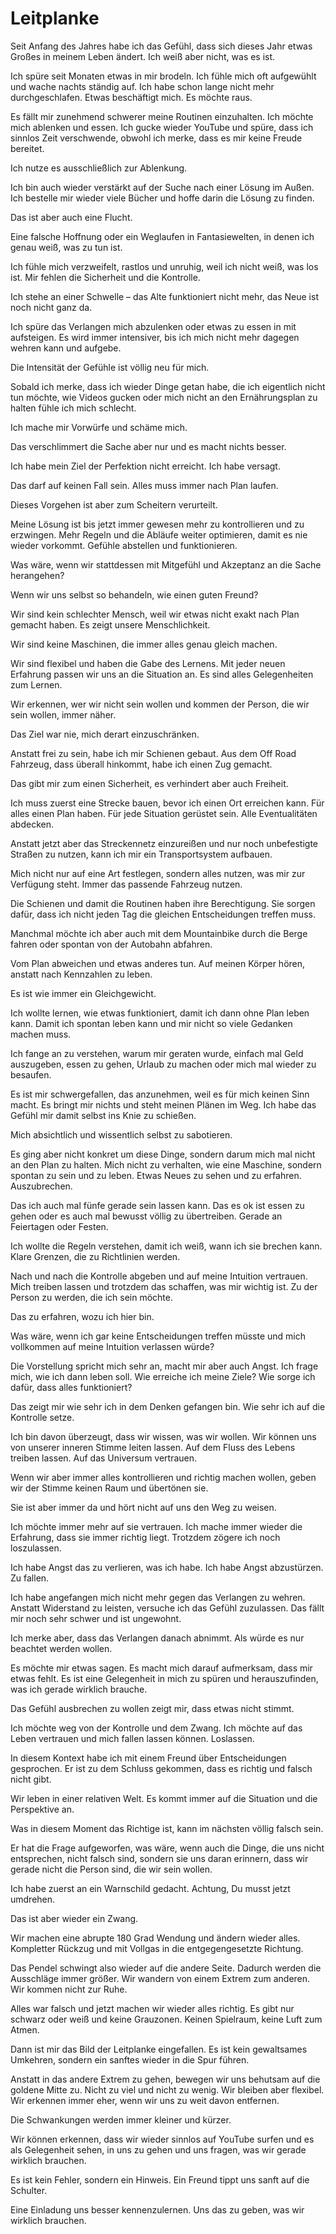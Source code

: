 # Leitplanke

Seit Anfang des Jahres habe ich das Gefühl, dass sich dieses Jahr etwas Großes in meinem Leben ändert. Ich weiß aber nicht, was es ist.

Ich spüre seit Monaten etwas in mir brodeln. Ich fühle mich oft aufgewühlt und wache nachts ständig auf. Ich habe schon lange nicht mehr durchgeschlafen. Etwas beschäftigt mich. Es möchte raus.

Es fällt mir zunehmend schwerer meine Routinen einzuhalten. Ich möchte mich ablenken und essen. Ich gucke wieder YouTube und spüre, dass ich sinnlos Zeit verschwende, obwohl ich merke, dass es mir keine Freude bereitet.

Ich nutze es ausschließlich zur Ablenkung.

Ich bin auch wieder verstärkt auf der Suche nach einer Lösung im Außen. Ich bestelle mir wieder viele Bücher und hoffe darin die Lösung zu finden.

Das ist aber auch eine Flucht.

Eine falsche Hoffnung oder ein Weglaufen in Fantasiewelten, in denen ich genau weiß, was zu tun ist.

Ich fühle mich verzweifelt, rastlos und unruhig, weil ich nicht weiß, was los ist. Mir fehlen die Sicherheit und die Kontrolle.

Ich stehe an einer Schwelle – das Alte funktioniert nicht mehr, das Neue ist noch nicht ganz da. 

Ich spüre das Verlangen mich abzulenken oder etwas zu essen in mit aufsteigen. Es wird immer intensiver, bis ich mich nicht mehr dagegen wehren kann und aufgebe.

Die Intensität der Gefühle ist völlig neu für mich.

Sobald ich merke, dass ich wieder Dinge getan habe, die ich eigentlich nicht tun möchte, wie Videos gucken oder mich nicht an den Ernährungsplan zu halten fühle ich mich schlecht. 

Ich mache mir Vorwürfe und schäme mich.

Das verschlimmert die Sache aber nur und es macht nichts besser.

Ich habe mein Ziel der Perfektion nicht erreicht. Ich habe versagt.

Das darf auf keinen Fall sein. Alles muss immer nach Plan laufen.

Dieses Vorgehen ist aber zum Scheitern verurteilt.

Meine Lösung ist bis jetzt immer gewesen mehr zu kontrollieren und zu erzwingen. Mehr Regeln und die Abläufe weiter optimieren, damit es nie wieder vorkommt. Gefühle abstellen und funktionieren.

Was wäre, wenn wir stattdessen mit Mitgefühl und Akzeptanz an die Sache herangehen?

Wenn wir uns selbst so behandeln, wie einen guten Freund?

Wir sind kein schlechter Mensch, weil wir etwas nicht exakt nach Plan gemacht haben. Es zeigt unsere Menschlichkeit.

Wir sind keine Maschinen, die immer alles genau gleich machen. 

Wir sind flexibel und haben die Gabe des Lernens. Mit jeder neuen Erfahrung passen wir uns an die Situation an. Es sind alles Gelegenheiten zum Lernen.

Wir erkennen, wer wir nicht sein wollen und kommen der Person, die wir sein wollen, immer näher.

Das Ziel war nie, mich derart einzuschränken. 

Anstatt frei zu sein, habe ich mir Schienen gebaut. Aus dem Off Road Fahrzeug, dass überall hinkommt, habe ich einen Zug gemacht.

Das gibt mir zum einen Sicherheit, es verhindert aber auch Freiheit. 

Ich muss zuerst eine Strecke bauen, bevor ich einen Ort erreichen kann. Für alles einen Plan haben. Für jede Situation gerüstet sein. Alle Eventualitäten abdecken.

Anstatt jetzt aber das Streckennetz einzureißen und nur noch unbefestigte Straßen zu nutzen, kann ich mir ein Transportsystem aufbauen.

Mich nicht nur auf eine Art festlegen, sondern alles nutzen, was mir zur Verfügung steht. Immer das passende Fahrzeug nutzen.

Die Schienen und damit die Routinen haben ihre Berechtigung. Sie sorgen dafür, dass ich nicht jeden Tag die gleichen Entscheidungen treffen muss.

Manchmal möchte ich aber auch mit dem Mountainbike durch die Berge fahren oder spontan von der Autobahn abfahren.

Vom Plan abweichen und etwas anderes tun. Auf meinen Körper hören, anstatt nach Kennzahlen zu leben.

Es ist wie immer ein Gleichgewicht. 

Ich wollte lernen, wie etwas funktioniert, damit ich dann ohne Plan leben kann. Damit ich spontan leben kann und mir nicht so viele Gedanken machen muss.

Ich fange an zu verstehen, warum mir geraten wurde, einfach mal Geld auszugeben, essen zu gehen, Urlaub zu machen oder mich mal wieder zu besaufen.

Es ist mir schwergefallen, das anzunehmen, weil es für mich keinen Sinn macht. Es bringt mir nichts und steht meinen Plänen im Weg. Ich habe das Gefühl mir damit selbst ins Knie zu schießen. 

Mich absichtlich und wissentlich selbst zu sabotieren.

Es ging aber nicht konkret um diese Dinge, sondern darum mich mal nicht an den Plan zu halten. Mich nicht zu verhalten, wie eine Maschine, sondern spontan zu sein und zu leben. Etwas Neues zu sehen und zu erfahren. Auszubrechen.

Das ich auch mal fünfe gerade sein lassen kann. Das es ok ist essen zu gehen oder es auch mal bewusst völlig zu übertreiben. Gerade an Feiertagen oder Festen.

Ich wollte die Regeln verstehen, damit ich weiß, wann ich sie brechen kann. Klare Grenzen, die zu Richtlinien werden.

Nach und nach die Kontrolle abgeben und auf meine Intuition vertrauen. Mich treiben lassen und trotzdem das schaffen, was mir wichtig ist. Zu der Person zu werden, die ich sein möchte.

Das zu erfahren, wozu ich hier bin.

Was wäre, wenn ich gar keine Entscheidungen treffen müsste und mich vollkommen auf meine Intuition verlassen würde?

Die Vorstellung spricht mich sehr an, macht mir aber auch Angst. Ich frage mich, wie ich dann leben soll. Wie erreiche ich meine Ziele? Wie sorge ich dafür, dass alles funktioniert?

Das zeigt mir wie sehr ich in dem Denken gefangen bin. Wie sehr ich auf die Kontrolle setze.

Ich bin davon überzeugt, dass wir wissen, was wir wollen. Wir können uns von unserer inneren Stimme leiten lassen. Auf dem Fluss des Lebens treiben lassen. Auf das Universum vertrauen.

Wenn wir aber immer alles kontrollieren und richtig machen wollen, geben wir der Stimme keinen Raum und übertönen sie.

Sie ist aber immer da und hört nicht auf uns den Weg zu weisen.

Ich möchte immer mehr auf sie vertrauen. Ich mache immer wieder die Erfahrung, dass sie immer richtig liegt. Trotzdem zögere ich noch loszulassen.

Ich habe Angst das zu verlieren, was ich habe. Ich habe Angst abzustürzen. Zu fallen.

Ich habe angefangen mich nicht mehr gegen das Verlangen zu wehren. Anstatt Widerstand zu leisten, versuche ich das Gefühl zuzulassen. Das fällt mir noch sehr schwer und ist ungewohnt.

Ich merke aber, dass das Verlangen danach abnimmt. Als würde es nur beachtet werden wollen.

Es möchte mir etwas sagen. Es macht mich darauf aufmerksam, dass mir etwas fehlt. Es ist eine Gelegenheit in mich zu spüren und herauszufinden, was ich gerade wirklich brauche.

Das Gefühl ausbrechen zu wollen zeigt mir, dass etwas nicht stimmt.

Ich möchte weg von der Kontrolle und dem Zwang. Ich möchte auf das Leben vertrauen und mich fallen lassen können. Loslassen.

In diesem Kontext habe ich mit einem Freund über Entscheidungen gesprochen. Er ist zu dem Schluss gekommen, dass es richtig und falsch nicht gibt.

Wir leben in einer relativen Welt. Es kommt immer auf die Situation und die Perspektive an.

Was in diesem Moment das Richtige ist, kann im nächsten völlig falsch sein.

Er hat die Frage aufgeworfen, was wäre, wenn auch die Dinge, die uns nicht entsprechen, nicht falsch sind, sondern sie uns daran erinnern, dass wir gerade nicht die Person sind, die wir sein wollen.

Ich habe zuerst an ein Warnschild gedacht. Achtung, Du musst jetzt umdrehen. 

Das ist aber wieder ein Zwang.

Wir machen eine abrupte 180 Grad Wendung und ändern wieder alles. Kompletter Rückzug und mit Vollgas in die entgegengesetzte Richtung.

Das Pendel schwingt also wieder auf die andere Seite. Dadurch werden die Ausschläge immer größer. Wir wandern von einem Extrem zum anderen. Wir kommen nicht zur Ruhe.

Alles war falsch und jetzt machen wir wieder alles richtig. Es gibt nur schwarz oder weiß und keine Grauzonen. Keinen Spielraum, keine Luft zum Atmen.

Dann ist mir das Bild der Leitplanke eingefallen. Es ist kein gewaltsames Umkehren, sondern ein sanftes wieder in die Spur führen.

Anstatt in das andere Extrem zu gehen, bewegen wir uns behutsam auf die goldene Mitte zu. Nicht zu viel und nicht zu wenig. Wir bleiben aber flexibel. Wir erkennen immer eher, wenn wir uns zu weit davon entfernen.

Die Schwankungen werden immer kleiner und kürzer. 

Wir können erkennen, dass wir wieder sinnlos auf YouTube surfen und es als Gelegenheit sehen, in uns zu gehen und uns fragen, was wir gerade wirklich brauchen.

Es ist kein Fehler, sondern ein Hinweis. Ein Freund tippt uns sanft auf die Schulter.

Eine Einladung uns besser kennenzulernen. Uns das zu geben, was wir wirklich brauchen.